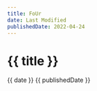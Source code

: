 ```yaml
---
title: FoUr
date: Last Modified
publishedDate: 2022-04-24
---
```


# {{ title }}
{{ date }}
{{ publishedDate }}
